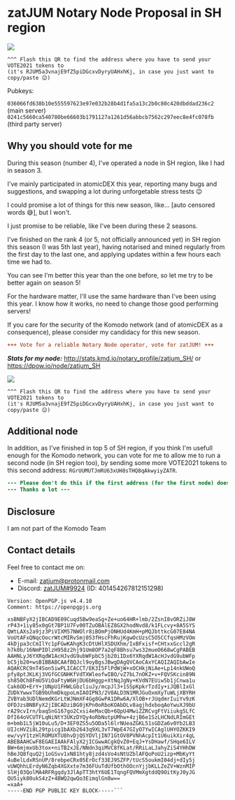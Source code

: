 # zatJUM Notary Node Proposal in SH region #

![](https://raw.githubusercontent.com/KomodoPlatform/NotaryNodes/master/season5/candidates/zatjum/banner.png)
```fake
^^^ Flash this QR to find the address where you have to send your VOTE2021 tokens to
(it's RJUM5a3vnajE9fZ5piDGcxvDyryUAHxhKj, in case you just want to copy/paste 😉)
```

Pubkeys:

```036066fd638b10e555597623e97e032b28b4d1fa5a13c2b0c80c420dbddad236c2``` (main server)
```0241c5660ca540780be66603b1791127a1261d56abbcb7562c297eec8e4fc078fb``` (third party server)

## Why you should vote for me ##

During this season (number 4), I've operated a node in SH region, like I had in season 3.

I've mainly participated in atomicDEX this year, reporting many bugs and suggestions, and swapping a lot during unforgetable stress tests 😉

I could promise a lot of things for this new season, like... [auto censored words 😅], but I won't.

I just promise to be reliable, like I've been during these 2 seasons.

I've finished on the rank 4 (or 5, not officially announced yet) in SH region this season (I was 5th last year), having notarised and mined regularly from the first day to the last one, and applying updates within a few hours each time we had to.

You can see I'm better this year than the one before, so let me try to be better again on season 5!

For the hardware matter, I'll use the same hardware than I've been using this year.
I know how it works, no need to change those good performing servers!

If you care for the security of the Komodo network (and of atomicDEX as a consequence), please consider my candidacy for this new season.

```diff
+++ Vote for a reliable Notary Node operator, vote for zatJUM! +++
```

***Stats for my node:***
http://stats.kmd.io/notary_profile/zatjum_SH/
or
https://dpow.io/node/zatjum_SH

![](https://raw.githubusercontent.com/KomodoPlatform/NotaryNodes/master/season5/candidates/zatjum/banner.png)
```fake
^^^ Flash this QR to find the address where you have to send your VOTE2021 tokens to
(it's RJUM5a3vnajE9fZ5piDGcxvDyryUAHxhKj, in case you just want to copy/paste 😉)
```

## Additional node ##

In addition, as I've finished in top 5 of SH region, if you think I'm usefull enough for the Komodo network, you can vote for me to allow me to run a second node (in SH region too), by sending some more VOTE2021 tokens to this second address: `RGrUUMUTJmRU63xUH8sTHQ8qAkwyiyZATR`.
```diff
--- Please don't do this if the first address (for the first node) doesn't have enough votes to win! ---
--- Thanks a lot ---
```

## Disclosure ##

I am not part of the Komodo Team

## Contact details ##

Feel free to contact me on:
- E-mail: zatjum@protonmail.com
- Discord: [zatJUM#9924](https://komodoplatform.com/discord) (ID: 401454267812151298)

```-----BEGIN PGP PUBLIC KEY BLOCK-----
Version: OpenPGP.js v4.4.10
Comment: https://openpgpjs.org

xsBNBFyX2jIBCAD9E09Cuqd5Bw9eaSg+Ze+uo64HR+lmb/2ZsnI8vORZiJ8W
rP43+1iy85x0gGt7BP1U7Fv00TZuOBAlEZ8GX2hodNvd8/k1FLcvy+8A5SYS
QWtLAXs2a9jz3PiVIXM57NWOlr8iBOmPjONHUd4KmH+pMQJbttkcG07E84NA
VoUtAFxQNqcOocrWtcMIRvSmj053fHscFhRujKgwOcUzsC5O5CCfqsHMzVOm
4kDjpa3cCmIlYc1pFGwKAhgK3cDtUHlXSDUXhm/IxBFxisf+CHtxxGccl2gR
h7k0b/16NmPIDlzH958z2hj91Um8OP7a2qF8Bhsu7ws32mueO668wCgPABEB
AAHNLyJ6YXRqdW1AcHJvdG9ubWFpbC5jb20iIDx6YXRqdW1AcHJvdG9ubWFp
bC5jb20+wsB1BBABCAAfBQJcl9oyBgsJBwgDAgQVCAoCAxYCAQIZAQIbAwIe
AQAKCRC9nT4Son5iwPLICACCT/EK3I5FlPdWjW+xOCHkjNiAe+Lp14nkUWoQ
pfy8ptJKLKj3VGfGCGNHKfVdTXWleofwIBO/vZ7bL7nOKZ+v+FQVSKcin89N
sh850Ch8FmU5ViOaFtyW6HjDU6bHggp+XtNqJgNy+KVdN7EUiw5b1jCnwa1u
Cak6OD+ErY+jUNpU1FHWLGbzliuJy/mcpJl3+1SSpKpkrTzdIy+iJQBlIxGl
ZUDkYwwxTGB9bUhmDkqpoLmIAOIPN3/2V0ALD3N1MRJGuOxmXyTuWLjXBYRH
ZVBYab3UDlNemdKGrLtWJNmXF4Gg8GwPA1DRw6A/XlOB+rJUqdmrIuiYv9zK
OFDJzsBNBFyX2jIBCADziBG0jKPn0oRboKOAbDLv8agjhdxboqAoYwuXJ9bU
rA29cvIrn/baqSnG167go2Cxsi4eMacQb+6QpU4MwiZZRCvgFtViiukg5LfC
DfI64oVCUTFLqNiNtY3UKzDYQy4oRbNutpUMhw+4zjB6e1SzLHCNdLRImGEt
m+bmb1L5jW10uLu5/D+3EF0ZS5u5ODa5l6lrNUeaZGKL51sGDZa6v0Yb2LB3
UIJcHVZi8L29tpicg1bAXb2643q9XL3vT7WpE47GIyO7YwICAglUHYOZKKI9
ew/vyY1tzHlROMUXTU8hvDjQSYDVljIN71GtOV8PVNhAcpIt1U6uikXir4gL
ABEBAAHCwF8EGAEIAAkFAlyX2jICGwwACgkQvZ0+EqJ+YsDHawf/SHqe6ILV
BW+6mjmxUb3tox+niTB2xJE/NNdn3qiMVC8fKLat/RRiLaLJahyZiS4YHhDW
hBeJQ8fquQ2j1oGSvv1xN81hty8jzd4sVo4sNtUZblAFQoPoU2izp+MbKyYt
4uBelLdxRSnUP/8rebpeCRx05ErOcf33EJ9SZFP/tUcS5oukmI04dj+dIy5j
vUWQhhLErdyN6Zqb4XGXxte7m36FUuTdUfbOthOOcnYjjbKLLZeZV+WznMIP
SlHj03QolMA4RFRgqdy3JlApTT3htY6UE1TqngFQVMmXgtddQ9OitKyJ0yJG
QU5iyk80ukS4zZ+4BWQ2qwQo3EimqlGn8w==
=xaA+
-----END PGP PUBLIC KEY BLOCK-----```
